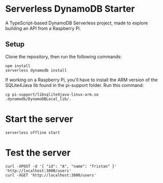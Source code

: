 # Serverless DynamoDB Starter

A TypeScript-based DynamoDB Serverless project, made to explore building an API from a Raspberry Pi.

## Setup

Clone the repository, then run the following commands:

```
npm install
serverless dynamodb install
```

If working on a Raspberry Pi, you'll have to install the ARM version of the SQLite4Java lib found in the pi-support folder. Run this command:

```
cp pi-support/libsqlite4java-linux-arm.so .dynamodb/DynamoDBLocal_lib/.
```

# Start the server
```
serverless offline start
```

# Test the server
```
curl -XPOST -d '{ "id": "A", "name": "Tristan" }' 'http://localhost:3000/users'
curl -XGET 'http://localhost:3000/users'
```